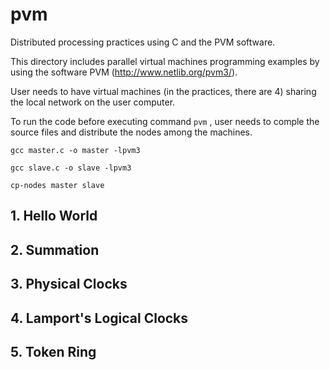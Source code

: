 # pvm
Distributed processing practices using C and the PVM software.

This directory includes parallel virtual machines programming examples by using the software PVM (http://www.netlib.org/pvm3/).

User needs to have virtual machines (in the practices, there are 4) sharing the local network on the user computer.

To run the code before executing command `pvm` , user needs to comple the source files and distribute the nodes among the machines.

`gcc master.c -o master -lpvm3`

`gcc slave.c -o slave -lpvm3`

`cp-nodes master slave`

## 1. Hello World
## 2. Summation
## 3. Physical Clocks
## 4. Lamport's Logical Clocks
## 5. Token Ring